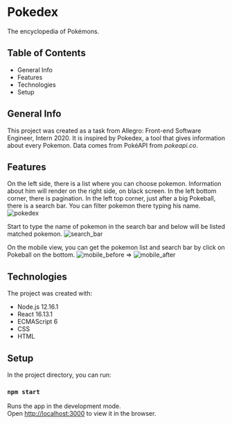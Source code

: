 # Pokedex

The encyclopedia of Pokémons.

## Table of Contents

- General Info
- Features
- Technologies
- Setup

## General Info

This project was created as a task from Allegro: Front-end Software Engineer, Intern 2020. It is inspired by Pokedex, a tool that gives information about every Pokemon. Data comes from PokéAPI from <i>pokeapi.co</i>.

## Features

On the left side, there is a list where you can choose pokemon. Information about him will render on the right side, on black screen. In the left bottom corner, there is pagination. In the left top corner, just after a big Pokeball, there is a search bar. You can filter pokemon there typing his name.
![pokedex](./src/assets/pokedex.png=400x)

Start to type the name of pokemon in the search bar and below will be listed matched pokemon.
![search_bar](./src/assets/search.png=300x)

On the mobile view, you can get the pokemon list and search bar by click on Pokeball on the bottom.
![mobile_before](./src/assets/mobileBefore.png=300x) => ![mobile_after](./src/assets/mobileAfter.png=300x)

## Technologies

The project was created with:

- Node.js 12.16.1
- React 16.13.1
- ECMAScript 6
- CSS
- HTML

## Setup

In the project directory, you can run:

### `npm start`

Runs the app in the development mode.<br />
Open [http://localhost:3000](http://localhost:3000) to view it in the browser.
